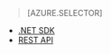 > [AZURE.SELECTOR] 
- [.NET SDK](media-services-dotnet-create-contentkey)
- [REST API](media-services-rest-create-contentkey)

<!---HONumber=61-->